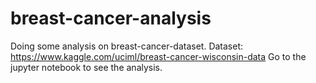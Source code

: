 # breast-cancer-analysis
Doing some analysis on breast-cancer-dataset. Dataset: https://www.kaggle.com/uciml/breast-cancer-wisconsin-data
Go to the jupyter notebook to see the analysis. 
